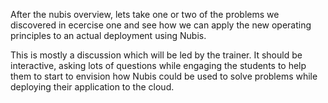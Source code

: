 After the nubis overview, lets take one or two of the problems we discovered in ecercise one and see how we can apply the new operating principles to an actual deployment using Nubis.

This is mostly a discussion which will be led by the trainer. It should be interactive, asking lots of questions while engaging the students to help them to start to envision how Nubis could be used to solve problems while deploying their application to the cloud.

